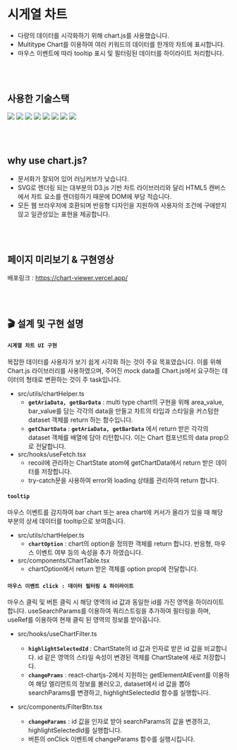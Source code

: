 # 시게열 차트

- 다량의 데이터를 시각화하기 위해 chart.js를 사용했습니다.
- Multitype Chart를 이용하여 여러 키워드의 데이터를 한개의 차트에 표시합니다.
- 마우스 이벤트에 따라 tooltip 표시 및 필터링된 데이터를 하이라이트 처리합니다.

<br/><br/>

## 사용한 기술스택

<img src="https://shields.io/badge/TypeScript-3178C6?logo=TypeScript&logoColor=FFF&style=flat-square"/> <img src="https://img.shields.io/badge/React-61DAFB?style=flat-square&logo=React&logoColor=white"/> <img src="https://img.shields.io/badge/React Router-CA4245?style=flat-square&logo=React Router&logoColor=white"> <img src="https://img.shields.io/badge/Recoil-3578E5?style=flat-square&logo=Recoil&logoColor=white"/> <img src="https://img.shields.io/badge/Chart.js-FF6384?style=flat-square&logo=chartdotjs&logoColor=white"/> <img src="https://img.shields.io/badge/axios-5A29E4?style=flat-square&logo=axios&logoColor=white"/> <img src="https://img.shields.io/badge/Styled Components-DB7093?style=flat-square&logo=Styled components&logoColor=white"/> <img src="https://img.shields.io/badge/Vite-646CFF?style=flat-square&logo=Vite&logoColor=white"/>

<br/><br/>

## why use chart.js?

- 문서화가 잘되어 있어 러닝커브가 낮습니다.
- SVG로 렌더링 되는 대부분의 D3.js 기반 차트 라이브러리와 달리 HTML5 캔버스에서 차트 요소를 렌더링하기 때문에 DOM에 부담 적습니다.
- 모든 웹 브라우저에 호환되며 반응형 디자인을 지원하여 사용자의 조건에 구애받지 않고 일관성있는 표현을 제공합니다.

<br/><br/>

## 페이지 미리보기 & 구현영상

배포링크 : https://chart-viewer.vercel.app/

<br/><br/>

## 🎬 설계 및 구현 설명

#### **`시계열 차트 UI 구현`**

복잡한 데이터를 사용자가 보기 쉽게 시각화 하는 것이 주요 목표였습니다.
이를 위해 Chart.js 라이브러리를 사용하였으며, 주어진 mock data를 Chart.js에서 요구하는 데이터의 형태로 변환하는 것이 주 task입니다.

- src/utils/chartHelper.ts
  - **`getAriaData, getBarData`** : multi type chart의 구현을 위해 area_value, bar_value를 담는 각각의 data을 만들고 차트의 타입과 스타일을 커스텀한 dataset 객체를 return 하는 함수입니다.
  - **`getChartData`** : **`getAriaData, getBarData`** 에서 return 받은 각각의 dataset 객체를 배열에 담아 리턴합니다. 이는 Chart 컴포넌트의 data prop으로 전달합니다.
- src/hooks/useFetch.tsx
  - recoil에 관리하는 ChartState atom에 getChartData에서 return 받은 데이터를 저장합니다.
  - try-catch문을 사용하여 error와 loading 상태를 관리하여 return 합니다.

#### **`tooltip`**

마우스 이벤트를 감지하여 bar chart 또는 area chart에 커서가 올라가 있을 때 해당 부분의 상세 데이터를 tooltip으로 보여줍니다.

- src/utils/chartHelper.ts
  - **`chartOption`** : chart의 option을 정의한 객체를 return 합니다.
    반응형, 마우스 이벤트 여부 등의 속성을 추가 하였습니다.
- src/components/ChartTable.tsx
  - chartOption에서 return 받은 객체를 option prop에 전달합니다.

#### **`마우스 이벤트 click : 데이터 필터링 & 하이라이트`**

마우스 클릭 및 버튼 클릭 시 해당 영역의 id 값과 동일한 id를 가진 영역을 하이라이트 합니다.
useSearchParams를 이용하여 쿼리스트링을 추가하여 필터링을 하며, useRef를 이용하여 현재 클릭 된 영역의 정보를 받아옵니다.

- src/hooks/useChartFilter.ts

  - **`highlightSelectedId`** : ChartState의 id 값과 인자로 받은 id 값을 비교합니다. id 같은 영역의 스타일 속성이 변경된 객체를 ChartState에 새로 저장합니다.
  - **`changePrams`** : react-chartjs-2에서 지원하는 getElementAtEvent를 이용하여 해당 엘리먼트의 정보를 불러오고, dataset에서 id 값을 뽑아 searchParams를 변경하고, highlightSelectedId 함수를 실행합니다.

- src/components/FilterBtn.tsx
  - **`changeParams`** : id 값을 인자로 받아 searchParams의 값을 변경하고, highlightSelectedId를 실행합니다.
  - 버튼의 onClick 이벤트에 changeParams 함수를 실행시킵니다.
